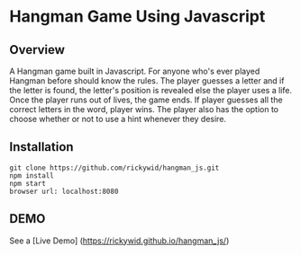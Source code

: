 # Hangman Game Using Javascript

## Overview
A Hangman game built in Javascript. For anyone who's ever played Hangman before should know the rules. The player guesses a letter and if the letter is found, the letter's position is revealed else the player uses a life. Once the player runs out of lives, the game ends. If player guesses all the correct letters in the word, player wins. The player also has the option to choose whether or not to use a hint whenever they desire.

## Installation
```
git clone https://github.com/rickywid/hangman_js.git
npm install
npm start
browser url: localhost:8080

```

## DEMO
See a [Live Demo] (https://rickywid.github.io/hangman_js/)


